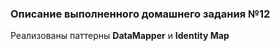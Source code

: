 ### Описание выполненного домашнего задания №12

Реализованы паттерны **DataMapper** и **Identity Map**
